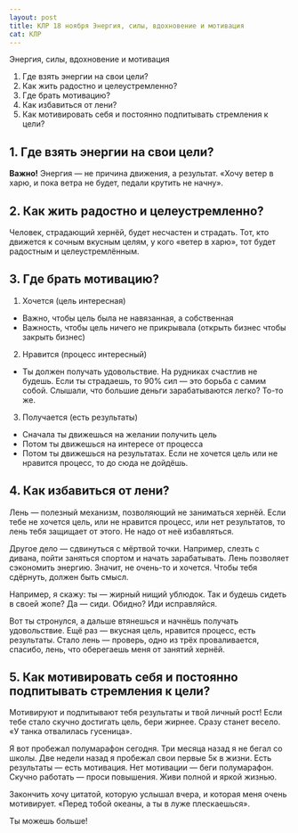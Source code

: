 ```yaml
---
layout: post
title: КЛР 18 ноября Энергия, силы, вдохновение и мотивация
cat: КЛР
---
```


Энергия, силы, вдохновение и мотивация

1. Где взять энергии на свои цели?
2. Как жить радостно и целеустремленно?
3. Где брать мотивацию?
4. Как избавиться от лени?
5. Как мотивировать себя и постоянно подпитывать стремления к цели?

## 1. Где взять энергии на свои цели?

**Важно!** Энергия — не причина движения, а результат. «Хочу ветер в харю, и пока ветра не будет, педали крутить не начну».

## 2. Как жить радостно и целеустремленно?

Человек, страдающий хернёй, будет несчастен и страдать. Тот, кто движется к сочным вкусным целям, у кого «ветер в харю», тот будет радостным и целеустремлённым.

## 3. Где брать мотивацию?

1. Хочется (цель интересная)
  - Важно, чтобы цель была не навязанная, а собственная
  - Важность, чтобы цель ничего не прикрывала (открыть бизнес чтобы закрыть бизнес)
2. Нравится (процесс интересный)
  - Ты должен получать удовольствие. На рудниках счастлив не будешь. Если ты страдаешь, то 90% сил — это борьба с самим собой. Слышали, что большие деньги зарабатываются легко? То-то же.
3. Получается (есть результаты)
  - Сначала ты движешься на желании получить цель
  - Потом ты движешься на интересе от процесса
  - Потом ты движешься на результатах. Если не хочется цель или не нравится процесс, то до сюда не дойдёшь.

## 4. Как избавиться от лени?

Лень — полезный механизм, позволяющий не заниматься хернёй. Если тебе не хочется цель, или не нравится процесс, или нет результатов, то лень тебя защищает от этого. Не надо от неё избавляться.

Другое дело — сдвинуться с мёртвой точки. Например, слезть с дивана, пойти заняться спортом и начать зарабатывать. Лень позволяет сэкономить энергию. Значит, не очень-то и хочется. Чтобы тебя сдёрнуть, должен быть смысл.

Например, я скажу: ты — жирный нищий ублюдок. Так и будешь сидеть в своей жопе? Да — сиди. Обидно? Иди исправляйся.

Вот ты стронулся, а дальше втянешься и начнёшь получать удовольствие. Ещё раз — вкусная цель, нравится процесс, есть результаты. Стало лень — проверь, одно из трёх проваливается, спасибо, лень, что оберегаешь меня от занятий хернёй.

## 5. Как мотивировать себя и постоянно подпитывать стремления к цели?

Мотивируют и подпитывают тебя результаты и твой личный рост! Если тебе стало скучно достигать цель, бери жирнее. Сразу станет весело. «У танка отвалилась гусеница».

Я вот пробежал полумарафон сегодня. Три месяца назад я не бегал со школы. Две недели назад я пробежал свои первые 5к в жизни. Есть результаты — есть мотивация. Нет мотивации — беги полумарафон. Скучно работать — проси повышения. Живи полной и яркой жизнью.

Закончить хочу цитатой, которую услышал вчера, и которая меня очень мотивирует.
«Перед тобой океаны, а ты в луже плескаешься».

Ты можешь больше!